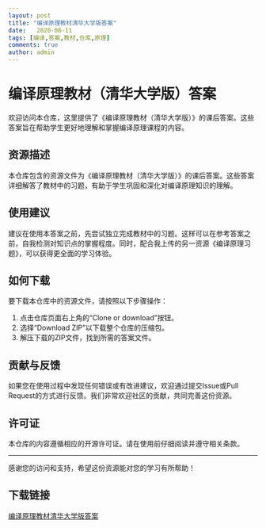```yaml
---
layout: post
title: "编译原理教材清华大学版答案"
date:   2020-06-11
tags: [编译,答案,教材,仓库,原理]
comments: true
author: admin
---
```

# 编译原理教材（清华大学版）答案

欢迎访问本仓库，这里提供了《编译原理教材（清华大学版）》的课后答案。这些答案旨在帮助学生更好地理解和掌握编译原理课程的内容。

## 资源描述

本仓库包含的资源文件为《编译原理教材（清华大学版）》的课后答案。这些答案详细解答了教材中的习题，有助于学生巩固和深化对编译原理知识的理解。

## 使用建议

建议在使用本答案之前，先尝试独立完成教材中的习题。这样可以在参考答案之前，自我检测对知识点的掌握程度。同时，配合我上传的另一资源《编译原理习题》，可以获得更全面的学习体验。

## 如何下载

要下载本仓库中的资源文件，请按照以下步骤操作：

1. 点击仓库页面右上角的“Clone or download”按钮。
2. 选择“Download ZIP”以下载整个仓库的压缩包。
3. 解压下载的ZIP文件，找到所需的答案文件。

## 贡献与反馈

如果您在使用过程中发现任何错误或有改进建议，欢迎通过提交Issue或Pull Request的方式进行反馈。我们非常欢迎社区的贡献，共同完善这份资源。

## 许可证

本仓库的内容遵循相应的开源许可证。请在使用前仔细阅读并遵守相关条款。

---

感谢您的访问和支持，希望这份资源能对您的学习有所帮助！

## 下载链接

[编译原理教材清华大学版答案](https://pan.quark.cn/s/41b845378246)
